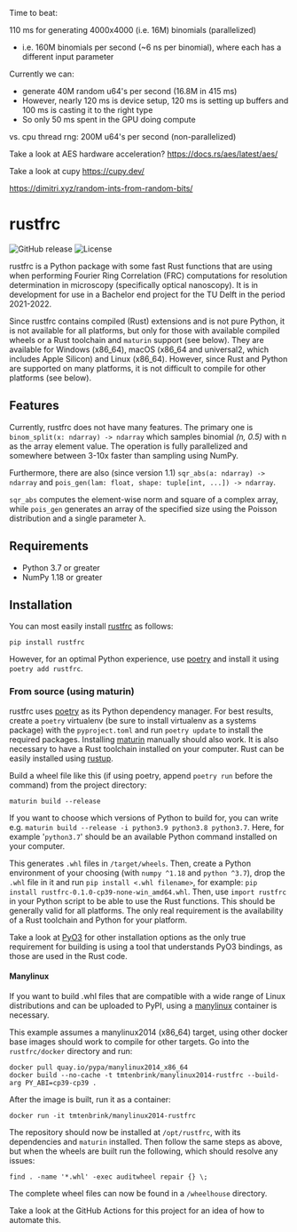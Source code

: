Time to beat:

110 ms for generating 4000x4000 (i.e. 16M) binomials (parallelized)
- i.e. 160M binomials per second (~6 ns per binomial), where each has a different input parameter

Currently we can:
- generate 40M random u64's per second (16.8M in 415 ms)
- However, nearly 120 ms is device setup, 120 ms is setting up buffers and 100 ms is casting it to the right type
- So only 50 ms spent in the GPU doing compute

vs. cpu thread rng: 200M u64's per second (non-parallelized)

Take a look at AES hardware acceleration? https://docs.rs/aes/latest/aes/

Take a look at cupy https://cupy.dev/

https://dimitri.xyz/random-ints-from-random-bits/

# rustfrc

![GitHub release](https://flat.badgen.net/github/release/tmtenbrink/rustfrc)
![License](https://flat.badgen.net/github/license/tmtenbrink/rustfrc)

rustfrc is a Python package with some fast Rust functions that are using when performing Fourier Ring Correlation (FRC) computations for resolution determination in microscopy (specifically optical nanoscopy). It is in development for use in a Bachelor end project for the TU Delft in the period 2021-2022.

Since rustfrc contains compiled (Rust) extensions and is not pure Python, it is not available for all platforms, but only for those with available compiled wheels or a Rust toolchain and `maturin` support (see below). They are available for Windows (x86_64), macOS (x86_64 and universal2, which includes Apple Silicon) and Linux (x86_64). However, since Rust and Python are supported on many platforms, it is not difficult to compile for other platforms (see below).

## Features

Currently, rustfrc does not have many features. The primary one is `binom_split(x: ndarray) -> ndarray` which samples binomial _(n, 0.5)_ with n as the array element value. The operation is fully parallelized and somewhere between 3-10x faster than sampling using NumPy.

Furthermore, there are also (since version 1.1) `sqr_abs(a: ndarray) -> ndarray` and `pois_gen(lam: float, shape: tuple[int, ...]) -> ndarray`.

`sqr_abs` computes the element-wise norm and square of a complex array, while `pois_gen` generates an array of the specified size using the Poisson distribution and a single parameter λ.

## Requirements

* Python 3.7 or greater
* NumPy 1.18 or greater

## Installation

You can most easily install [rustfrc](https://pypi.org/project/rustfrc/) as follows:

```shell
pip install rustfrc
```

However, for an optimal Python experience, use [poetry](https://github.com/python-poetry/poetry) and install it using `poetry add rustfrc`.

### From source (using maturin)

rustfrc uses [poetry](https://github.com/python-poetry/poetry) as its Python dependency manager. For best results, create a `poetry` virtualenv (be sure to install virtualenv as a systems package) with the `pyproject.toml` and run `poetry update` to install the required packages. 
 Installing [maturin](https://pypi.org/project/maturin/) manually should also work. It is also necessary to have a Rust toolchain installed on your computer. Rust can be easily installed using [rustup](https://rustup.rs/).

Build a wheel file like this (if using poetry, append `poetry run` before the command) from the project directory:

```shell
maturin build --release
```

If you want to choose which versions of Python to build for, you can write e.g. `maturin build --release -i python3.9 python3.8 python3.7`. Here, for example '`python3.7`' should be an available Python command installed on your computer.

This generates `.whl` files in `/target/wheels`. Then, create a Python environment of your choosing (with `numpy ^1.18` and `python ^3.7`), drop the `.whl` file in it and run `pip install <.whl filename>`, for example: `pip install rustfrc-0.1.0-cp39-none-win_amd64.whl`. Then, use `import rustfrc` in your Python script to be able to use the Rust functions. This should be generally valid for all platforms. The only real requirement is the availability of a Rust toolchain and Python for your platform.

Take a look at [PyO3](https://github.com/PyO3/pyo3) for other installation options as the only true requirement for building is using a tool that understands PyO3 bindings, as those are used in the Rust code.

#### Manylinux

If you want to build .whl files that are compatible with a wide range of Linux distributions and can be uploaded to PyPI, using a [manylinux](https://github.com/pypa/manylinux) container is necessary. 

This example assumes a manylinux2014 (x86_64) target, using other docker base images should work to compile for other targets. Go into the `rustfrc/docker` directory and run:
```shell
docker pull quay.io/pypa/manylinux2014_x86_64
docker build --no-cache -t tmtenbrink/manylinux2014-rustfrc --build-arg PY_ABI=cp39-cp39 .
```

After the image is built, run it as a container:
```shell
docker run -it tmtenbrink/manylinux2014-rustfrc
```

The repository should now be installed at `/opt/rustfrc`, with its dependencies and `maturin` installed. Then follow the same steps as above, but when the wheels are built run the following, which should resolve any issues: 
```shell
find . -name '*.whl' -exec auditwheel repair {} \;
```

The complete wheel files can now be found in a `/wheelhouse` directory.

Take a look at the GitHub Actions for this project for an idea of how to automate this.
